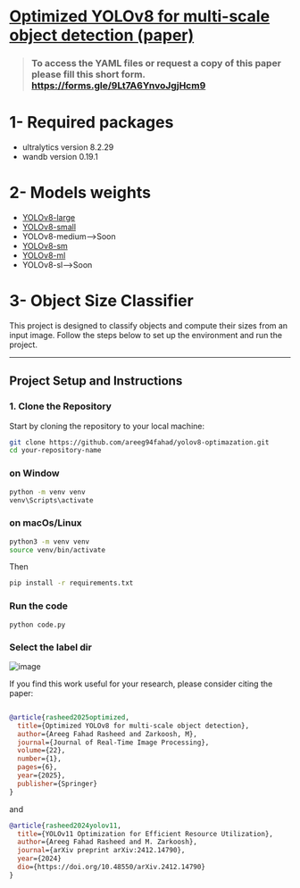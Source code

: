 # [Optimized YOLOv8 for multi-scale object detection (paper)](https://link.springer.com/article/10.1007/s11554-024-01582-x)

> ### To access the YAML files or request a copy of this paper please fill this short form. https://forms.gle/9Lt7A6YnvoJgjHcm9

# 1- Required packages
- ultralytics version 8.2.29
- wandb version 0.19.1

  
# 2- Models weights
- [YOLOv8-large](https://github.com/AREEG94FAHAD/yolov8-optimazation/tree/main/model-weights)
- [YOLOv8-small](https://github.com/AREEG94FAHAD/yolov8-optimazation/tree/main/model-weights)
- YOLOv8-medium-->Soon
- [YOLOv8-sm](https://github.com/AREEG94FAHAD/yolov8-optimazation/tree/main/model-weights)
- [YOLOv8-ml](https://github.com/AREEG94FAHAD/yolov8-optimazation/tree/main/model-weights)
- YOLOv8-sl-->Soon

# 3- Object Size Classifier

This project is designed to classify objects and compute their sizes from an input image. Follow the steps below to set up the environment and run the project.

---

## **Project Setup and Instructions**

### **1. Clone the Repository**
Start by cloning the repository to your local machine:
```bash
git clone https://github.com/areeg94fahad/yolov8-optimazation.git
cd your-repository-name
```
### on Window
```bash
python -m venv venv
venv\Scripts\activate
```


### on macOs/Linux
```bash
python3 -m venv venv
source venv/bin/activate
```

Then 
```bash
pip install -r requirements.txt
```

### Run the code
```
python code.py
```

### Select the label dir 
![image](https://github.com/user-attachments/assets/486054e1-724c-429a-be31-cf50876d7d52)

If you find this work useful for your research, please consider citing the paper:


```bibtex

@article{rasheed2025optimized,
  title={Optimized YOLOv8 for multi-scale object detection},
  author={Areeg Fahad Rasheed and Zarkoosh, M},
  journal={Journal of Real-Time Image Processing},
  volume={22},
  number={1},
  pages={6},
  year={2025},
  publisher={Springer}
}
```
and 
```bibtex
@article{rasheed2024yolov11,
  title={YOLOv11 Optimization for Efficient Resource Utilization},
  author={Areeg Fahad Rasheed and M. Zarkoosh},
  journal={arXiv preprint arXiv:2412.14790},
  year={2024}
  dio={https://doi.org/10.48550/arXiv.2412.14790}
}
```



